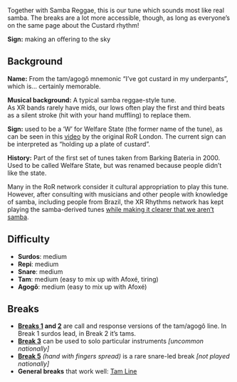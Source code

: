 Together with Samba Reggae, this is our tune which sounds most like real samba. The breaks are a lot more accessible, though, as long as everyone’s on the same page about the Custard rhythm!

**Sign:** making an offering to the sky

## Background

**Name:** From the tam/agogô mnemonic “I’ve got custard in my underpants”, which is... certainly memorable.

**Musical background:** A typical samba reggae-style tune.  
As XR bands rarely have mids, our lows often play the first and third beats as a silent stroke (hit with your hand muffling) to replace them.

**Sign:** used to be a ‘W’ for Welfare State (the former name of the tune), as can be seen in this [video](https://tube.rhythms-of-resistance.org/w/3LnZ6d58J1jd5GNzK1mQqp) by the original RoR London. The current sign can be interpreted as “holding up a plate of custard”.

**History:** Part of the first set of tunes taken from Barking Bateria in 2000. Used to be called Welfare State, but was renamed because people didn’t like the state.

Many in the RoR network consider it cultural appropriation to play this tune. However, after consulting with musicians and other people with knowledge of samba, including people from Brazil, the XR Rhythms network has kept playing the samba-derived tunes [while making it clearer that we aren’t samba](https://xrrhythms.uk/about).

## Difficulty

* **Surdos**: medium
* **Repi**: medium
* **Snare**: medium
* **Tam**: medium (easy to mix up with Afoxé, tiring)
* **Agogô**: medium (easy to mix up with Afoxé)

## Breaks

* **[Breaks 1](/#/listen/Custard/Break%201) and [2](/#/listen/Custard/Break%201)** are call and response versions of the tam/agogô line. In Break 1 surdos lead, in Break 2 it’s tams.
* [**Break 3**](/#/listen/Custard/Break%203) can be used to solo particular instruments _\[uncommon nationally\]_
* [**Break 5**](/#/listen/Custard/Break%205) *(hand with fingers spread)* is a rare snare-led break _\[not played nationally\]_
* **General breaks** that work well: [Tam Line](/#/listen/Custard/Tam%20Line)
